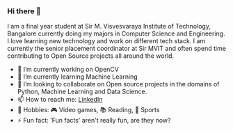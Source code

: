 ### Hi there 👋

I am a final year student at Sir M. Visvesvaraya Institute of Technology, Bangalore currently doing my majors in Computer Science and Engineering. I love learning new technology and work on different tech stack. I am currently the senior placement coordinator at Sir MVIT and often spend time contributing to Open Source projects all around the world.

- 🔭 I’m currently working on OpenCV
- 🌱 I’m currently learning Machine Learning
- 👯 I’m looking to collaborate on Open source projects in the domains of Python, Machine Learning and Data Science.
- 📫 How to reach me: [LinkedIn](https://www.linkedin.com/in/kshitij-dhar-493a76164/)
- 👾 Hobbies: 🎮 Video games, :books: Reading, :running: Sports
- ⚡ Fun fact: 'Fun facts' aren't really fun, are they now?
